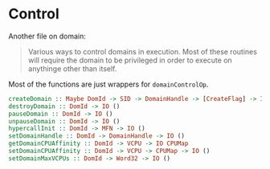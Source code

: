 # Control

Another file on domain:

> Various ways to control domains in execution. Most of these routines will require the domain to be privileged in order to execute on anythinge other than itself.


Most of the functions are just wrappers for `domainControlOp`.

```haskell
createDomain :: Maybe DomId -> SID -> DomainHandle -> [CreateFlag] -> IO DomId
destroyDomain :: DomId -> IO ()
pauseDomain :: DomId -> IO ()
unpauseDomain :: DomId -> IO ()
hypercallInit :: DomId -> MFN -> IO ()
setDomainHandle :: DomId -> DomainHandle -> IO ()
getDomainCPUAffinity :: DomId -> VCPU -> IO CPUMap
setDomainCPUAffinity :: DomId -> VCPU -> CPUMap -> IO ()
setDomainMaxVCPUs :: DomId -> Word32 -> IO ()
```